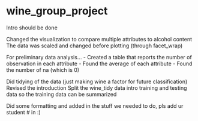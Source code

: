 # wine_group_project

Intro should be done

Changed the visualization to compare multiple attributes to alcohol content
The data was scaled and changed before plotting (through facet_wrap)

For preliminary data analysis...
    - Created a table that reports the number of observation in each attribute
    - Found the average of each attribute
    - Found the number of na (which is 0)

Did tidying of the data (just making wine a factor for future classification)
Revised the introduction
Split the wine_tidy data intro training and testing data so the training data can be summarized

Did some formatting and added in the stuff we needed to do, pls add ur student # in :)